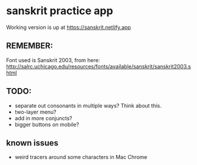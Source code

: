 # sanskrit practice app

Working version is up at https://sanskrit.netlify.app

## REMEMBER:

Font used is Sanskrit 2003, from here: http://salrc.uchicago.edu/resources/fonts/available/sanskrit/sanskrit2003.shtml

## TODO:

- separate out consonants in multiple ways? Think about this.
- two-layer menu?
- add in more conjuncts?
- bigger buttons on mobile?

## known issues

 - weird tracers around some characters in Mac Chrome
